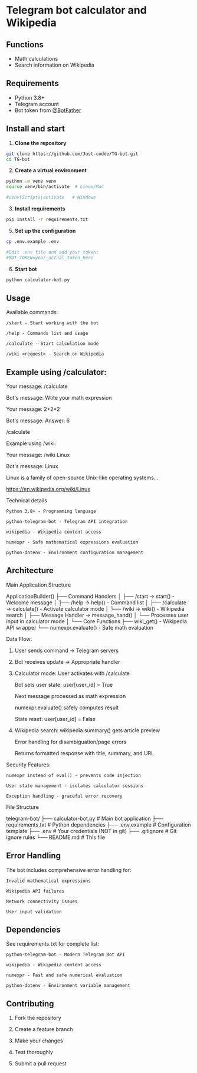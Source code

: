 # Telegram bot calculator and Wikipedia

## Functions
- Math calculations
- Search information on Wikipedia

## Requirements
- Python 3.8+
- Telegram account
- Bot token from [@BotFather](https://t.me/BotFather)

## Install and start
1. **Clone the repository**
```bash
git clone https://github.com/Just-codde/TG-bot.git
cd TG-bot
```
2. **Create a virtual environment**
```bash
python -m venv venv
source venv/bin/activate  # Linux/Mac

#venv\Scripts\activate   # Windows
```
3. **Install requirements**
```bash
pip install -r requirements.txt
```
5. **Set up the configuration**
```bash
cp .env.example .env

#Edit .env file and add your token:
#BOT_TOKEN=your_actual_token_here
```
6. **Start bot**
```bash
python calculator-bot.py
```
## Usage
Available commands:

    /start - Start working with the bot

    /help - Commands list and usage

    /calculate - Start calculation mode

    /wiki <request> - Search on Wikipedia


## Example using /calculator:

Your message:
/calculate

Bot's message:
Wtite your math expression

Your message:
2+2*2

Bot's message:
Answer: 6

/calculate


Example using /wiki:

Your message:
/wiki Linux

Bot's message:
Linux

Linux is a family of open-source Unix-like operating systems...

https://en.wikipedia.org/wiki/Linux


Technical details

    Python 3.8+ - Programming language

    python-telegram-bot - Telegram API integration

    wikipedia - Wikipedia content access

    numexpr - Safe mathematical expressions evaluation

    python-dotenv - Environment configuration management


## Architecture

Main Application Structure

ApplicationBuilder()
├── Command Handlers
│   ├── /start → start() - Welcome message
│   ├── /help → help() - Command list
│   ├── /calculate → calculate() - Activate calculator mode
│   └── /wiki → wiki() - Wikipedia search
│
├── Message Handler → message_hand()
│   └── Processes user input in calculator mode
│
└── Core Functions
    ├── wiki_get() - Wikipedia API wrapper
    └── numexpr.evaluate() - Safe math evaluation


Data Flow:

1. User sends command → Telegram servers

2. Bot receives update → Appropriate handler

3. Calculator mode:
    User activates with /calculate

    Bot sets user state: user[user_id] = True

    Next message processed as math expression

    numexpr.evaluate() safely computes result

    State reset: user[user_id] = False

4. Wikipedia search:
    wikipedia.summary() gets article preview

    Error handling for disambiguation/page errors

    Returns formatted response with title, summary, and URL


Security Features:

    numexpr instead of eval() - prevents code injection

    User state management - isolates calculator sessions

    Exception handling - graceful error recovery


File Structure

telegram-bot/
├── calculator-bot.py      # Main bot application
├── requirements.txt       # Python dependencies
├── .env.example          # Configuration template
├── .env                  # Your credentials (NOT in git)
├── .gitignore           # Git ignore rules
└── README.md            # This file


## Error Handling

The bot includes comprehensive error handling for:

    Invalid mathematical expressions

    Wikipedia API failures

    Network connectivity issues

    User input validation


## Dependencies

See requirements.txt for complete list:

    python-telegram-bot - Modern Telegram Bot API

    wikipedia - Wikipedia content access

    numexpr - Fast and safe numerical evaluation

    python-dotenv - Environment variable management


## Contributing

1. Fork the repository

2. Create a feature branch

3. Make your changes

4. Test thoroughly

5. Submit a pull request

